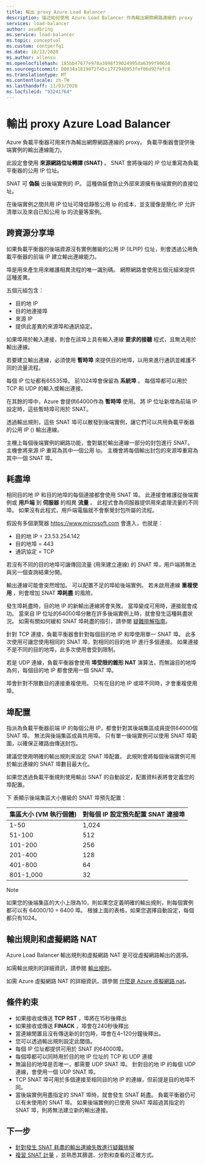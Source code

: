 ```yaml
---
title: 輸出 proxy Azure Load Balancer
description: 描述如何使用 Azure Load Balancer 作為輸出網際網路連線的 proxy
services: load-balancer
author: asudbring
ms.service: load-balancer
ms.topic: conceptual
ms.custom: contperfq1
ms.date: 10/13/2020
ms.author: allensu
ms.openlocfilehash: 185bb47677e978a3098f39024995da6399f90658
ms.sourcegitcommit: 80034a1819072f45c1772940953fef06d92fefc8
ms.translationtype: MT
ms.contentlocale: zh-TW
ms.lasthandoff: 11/03/2020
ms.locfileid: "93241764"
---
```

# <a name="outbound-proxy-azure-load-balancer"></a>輸出 proxy Azure Load Balancer

Azure 負載平衡器可用來作為輸出網際網路連線的 proxy。 負載平衡器會提供後端實例的輸出連線能力。 

此設定會使用 **來源網路位址轉譯 (SNAT)** 。 SNAT 會將後端的 IP 位址重寫為負載平衡器的公用 IP 位址。 

SNAT 可 **偽裝** 出後端實例的 IP。 這種偽裝會防止外部來源擁有後端實例的直接位址。 

在後端實例之間共用 IP 位址可降低靜態公用 Ip 的成本，並支援像是簡化 IP 允許清單以及來自已知公用 Ip 的流量等案例。 

## <a name="sharing-ports-across-resources"></a><a name ="snat"></a> 跨資源分享埠

如果負載平衡器的後端資源沒有實例層級的公用 IP (ILPIP) 位址，則會透過公用負載平衡器的前端 IP 建立輸出連線能力。

埠是用來產生用來維護相異流程的唯一識別碼。 網際網路會使用五個元組來提供這種差異。

五個元組包含：

* 目的地 IP
* 目的地連接埠
* 來源 IP
* 提供此差異的來源埠和通訊協定。

如果埠用於輸入連接，則會在該埠上具有輸入連線 **要求的接聽** 程式，且無法用於輸出連線。 

若要建立輸出連線，必須使用 **暫時埠** 來提供目的地埠，以用來進行通訊並維護不同的流量流程。 

每個 IP 位址都有65535埠。 前1024埠會保留為 **系統埠** 。 每個埠都可以用於 TCP 和 UDP 的輸入或輸出連接。 

在其餘的埠中，Azure 會提供64000作為 **暫時埠** 使用。 將 IP 位址新增為前端 IP 設定時，這些暫時埠可用於 SNAT。

透過輸出規則，這些 SNAT 埠可以散發到後端實例，讓它們可以共用負載平衡器的公用 IP () 輸出連線。

主機上每個後端實例的網路功能，會對屬於輸出連線一部分的封包進行 SNAT。 主機會將來源 IP 重寫為其中一個公用 Ip。 主機會將每個輸出封包的來源埠重寫為其中一個 SNAT 埠。

## <a name="exhausting-ports"></a><a name="scenarios"></a> 耗盡埠

相同目的地 IP 和目的地埠的每個連接都會使用 SNAT 埠。 此連接會維護從後端實例或 **用戶端** 到 **伺服器** 的相異 **流量** 。 此程式會為伺服器提供用來處理流量的不同埠。 如果沒有此程式，用戶端電腦就不會察覺封包所屬的流程。

假設有多個瀏覽器 https://www.microsoft.com 會進入，也就是：

* 目的地 IP = 23.53.254.142
* 目的地埠 = 443
* 通訊協定 = TCP

若沒有不同的目的地埠可讓傳回流量 (用來建立連線) 的 SNAT 埠，用戶端將無法與另一個查詢結果分開。

輸出連線可能會突然增加。 可以配置不足的埠給後端實例。 若未啟用連線 **重複使用** ，則會增加 SNAT **埠耗盡** 的風險。

發生埠耗盡時，目的地 IP 的新輸出連線將會失敗。 當埠變成可用時，連接就會成功。 當來自 IP 位址的64000埠分散在許多後端實例上時，就會發生這種耗盡狀況。 如需有關如何緩和 SNAT 埠耗盡的指引，請參閱 [疑難排解指南](https://docs.microsoft.com/azure/load-balancer/troubleshoot-outbound-connection)。  

針對 TCP 連接，負載平衡器會針對每個目的地 IP 和埠使用單一 SNAT 埠。 此多次使用可讓您使用相同的 SNAT 埠，對相同的目的地 IP 進行多個連接。 如果連接不是不同的目的地埠，此多次使用會受到限制。

若是 UDP 連線，負載平衡器會使用 **埠受限的錐形 NAT** 演算法，而無論目的地埠為何，每個目的地 IP 都會使用一個 SNAT 埠。 

埠會針對不限數目的連接重複使用。 只有在目的地 IP 或埠不同時，才會重複使用埠。

## <a name="port-allocation"></a><a name="preallocatedports"></a> 埠配置

指派為負載平衡器前端 IP 的每個公用 IP，都會針對其後端集區成員提供64000個 SNAT 埠。 無法與後端集區成員共用埠。 只有單一後端實例可以使用 SNAT 埠範圍，以確保正確路由傳送封包。 

建議您使用明確的輸出規則來設定 SNAT 埠配置。 此規則會將每個後端實例可用於輸出連線的 SNAT 埠數目最大化。 

如果您透過負載平衡規則使用輸出 SNAT 的自動設定，配置資料表將會定義您的埠配置。

下 <a name="snatporttable"></a> 表顯示後端集區大小層級的 SNAT 埠預先配置：

| 集區大小 (VM 執行個體) | 對每個 IP 設定預先配置 SNAT 連接埠 |
| --- | --- |
| 1-50 | 1,024 |
| 51-100 | 512 |
| 101-200 | 256 |
| 201-400 | 128 |
| 401-800 | 64 |
| 801-1,000 | 32 | 

>[!NOTE]
> 如果您的後端集區的大小上限為10，則如果您定義明確的輸出規則，則每個實例都可以有 64000/10 = 6400 埠。 根據上面的表格，如果您選擇自動設定，每個都只有1024。

## <a name="outbound-rules-and-virtual-network-nat"></a><a name="outboundrules"></a> 輸出規則和虛擬網路 NAT

Azure Load Balancer 輸出規則和虛擬網路 NAT 是可從虛擬網路輸出的選項。

如需輸出規則的詳細資訊，請參閱 [輸出規則](outbound-rules.md)。

如需 Azure 虛擬網路 NAT 的詳細資訊，請參閱 [什麼是 Azure 虛擬網路 nat](../virtual-network/nat-overview.md)。

## <a name="constraints"></a>條件約束

*   如果接收或傳送 **TCP RST** ，埠將在15秒後釋出
*   如果接收或傳送 **FINACK** ，埠會在240秒後釋出
*   當連線閒置且沒有傳送新的封包時，埠會在4–120分鐘後釋出。
  * 您可以透過輸出規則設定此閾值。
*   每個 IP 位址都提供可用於 SNAT 的64000埠。
*   每個埠都可以同時用於目的地 IP 位址的 TCP 和 UDP 連接
  * 無論目的地埠是否唯一，都需要 UDP SNAT 埠。 針對目的地 IP 的每個 UDP 連線，會使用一個 UDP SNAT 埠。
  * TCP SNAT 埠可用於多個連接至相同目的地 IP 的連線，但前提是目的地埠不同。
*   當後端實例用盡指定的 SNAT 埠時，就會發生 SNAT 耗盡。 負載平衡器仍可以有未使用的 SNAT 埠。 如果後端實例的已使用 SNAT 埠超過其指定的 SNAT 埠，則將無法建立新的輸出連接。

## <a name="next-steps"></a>下一步

*   [針對發生 SNAT 耗盡的輸出連線失敗進行疑難排解](https://docs.microsoft.com/azure/load-balancer/troubleshoot-outbound-connection)
*   [複習 SNAT 計量](https://docs.microsoft.com/azure/load-balancer/load-balancer-standard-diagnostics#how-do-i-check-my-snat-port-usage-and-allocation) ，並熟悉其篩選、分割和查看的正確方式。

